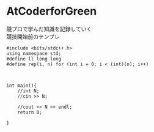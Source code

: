 # AtCoderforGreen
競プロで学んだ知識を記録していく  
競技開始前のテンプレ  

    #include <bits/stdc++.h>
    using namespace std;
    #define ll long long
    #define rep(i, n) for (int i = 0; i < (int)(n); i++)



    int main(){
        //int N;
        //cin >> N;

        //cout << N << endl;
        return 0;

    }
